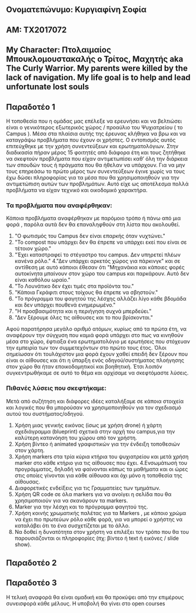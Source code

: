 ## Ονοματεπώνυμο: Κυργιαφίνη Σοφία
## ΑΜ: ΤΧ2017072
## My Character: Πτολαιμαίος Μπουκλομουστακαλής ο Τρίτος, Μαχητής aka The Curly Warrior.  My parents were killed by the lack of navigation. My life goal is to help and lead unfortunate lost souls

## Παραδοτέο 1
Η τοποθεσία που η ομάδας μας επέλεξε να ερευνήσει και να βελτιώσει είναι ο γενικότερος εξωτερικός χώρος / προαύλιο του Ψυχιατρείου  ( το Campus ). Μέσα στα πλαίσια αυτής της έρευνας κλήθηκα να βρω και να καταγράψω προβλήματα που έχουν οι χρήστες. Ο εντοπισμός αυτός επιτεύχθηκε με την χρήση συνεντεύξεων και ερωτηματολόγιων. Στην διαδικασία πήραν μέρος 15 φοιτητές από διάφορα έτη και τους ζητήθηκε να σκεφτούν προβλήματα που είχαν αντιμετωπίσει καθ’ όλη την διάρκεια των σπουδών τους ή πράγματα που θα ήθελαν να υπάρχουν. Για να μην τους επηρεάσω το πρώτο μέρος των συνεντεύξεων έγινε χωρίς να τους έχω δώσει πληροφορίας για τα μέσα που θα χρησιμοποιηθούν για την αντιμετώπιση αυτών των προβλημάτων. Αυτό είχε ως αποτέλεσμα πολλά προβλήματα να είχαν τεχνικό και οικοδομικό χαρακτήρα. 

### Τα προβλήματα που αναφέρθηκαν:
Κάποια προβλήματα αναφέρθηκαν με παρόμοιο τρόπο ή πάνω από μια φορά , παρόλα αυτά δεν θα επαναληφθούν στη λίστα που ακολουθεί.
1. "Ο φωτισμός του Campus δεν είναι επαρκής όταν νυχτώνει."
2. "Το compost που υπάρχει δεν θα έπρεπε να υπάρχει εκεί που είναι σε τέτοιον χώρο."
3. "Έχει καταστραφεί το στέγαστρο του campus. Δεν υπηρετεί πλέων κανένα ρόλο."
4."Δεν υπάρχει αρκετός χώρος για πάρκινγκ" και σε αντίθεση με αυτό κάποιοι έθεσαν ότι "Μηχανάκια και κάποιες φορές αυτοκίνητα μπαίνουν στον χώρο του campus και παρκάρουν. Αυτό δεν είναι καθόλου ωραίο."
5. "Το Λουνάτικο δεν έχει τιμές στα προϊόντα του."
6. "Κάποια Γκράφιτι στους τοίχους θα έπρεπε να σβηστούν."
7. "Το πρόγραμμα του φαγητού της λέσχης αλλάζει λίγο κάθε βδομάδα και δεν υπάρχει πουθενά ενημερωμένο."
8. "Η προσβασιμότητα και η περιήγηση συχνά μπερδεύει."
9. "Δεν ξέρουμε όλες τις αίθουσες και το που βρίσκονται."

Αφού παρατήρησα μεγάλο αριθμό ατόμων, κυρίως από τα πρώτα έτη, να αναφέρουν την σύγχυση που καμιά φορά υπάρχει στο πως να κινηθούν μέσα στο χώρο, έφτιαξα ένα ερωτηματολόγιο με ερωτήσεις που στόχευαν την εμπειρία των τον συμμετεχόντων στο πρώτο τους έτος. Όλοι σημείωσαν ότι τουλάχιστον μια φορά έχουν χαθεί επειδή δεν ξέρουν που είναι οι αίθουσες και ότι η ύπαρξη ενός οδηγού/συστήματος πλοήγησης στον χώρο θα ήταν εποικοδομητικοί και βοηθητική. Έτσι λοιπόν συγκεντρωθήκαμε σε αυτό το θέμα και αρχίσαμε να σκεφτόμαστε λύσεις. 

  ### Πιθανές λύσεις που σκεφτήκαμε:
Μετά από συζήτηση και διάφορες ιδέες καταλήξαμε σε κάποια στοιχεία και λογικές που θα μπορούσαν να χρησιμοποιηθούν για τον σχεδιασμό αυτού του συστήματος/οδηγού.
1. Χρήση μιας γενικής εικόνας (ίσως με χρήση drone) ή χάρτη σχεδιάγραμμα (blueprint) σχετικά στην αρχή του campus,για την καλύτερη κατανόηση του χώρου από τον χρήστη.
2. Χρήση βίντεο ή animated γραφιστικών για την ένδειξη τοποθεσιών στον χάρτη. 
3. Χρήση markers στα τρία κύρια κτήρια του ψυχιατρείου και μετά χρήση marker στο κάθε κτήριο για τις αίθουσες που έχει.
4.Ενσωμάτωσή του προγράμματος, δηλαδή να φαίνονται κάπως τα μαθήματα και οι ώρες στις οποίες γίνονται για κάθε αίθουσα και όχι μόνο η τοποθεσία της αίθουσας.
5. Διαφορετικές ενδείξεις για τις Γραμματείες των τμημάτων.
6. Χρήση QR code σε όλα markers για να ανοίγει η σελίδα που θα χρησιμοποιούν για να σκανάρουν τα markers.
7. Marker για την λέσχη και το πρόγραμμα φαγητού της.
8. Χρήση κοινής χρωματικής παλέτας για τα Markers , με κάποιο χρώμα να έχει πιο πρωτεύων ρόλο κάθε φορά, για να μπορεί ο χρήστης να καταλάβει ότι το ένα συσχετίζεται με το άλλο.
9. Να δοθεί η δυνατότητα στον χρήστη να επιλέξει τον τρόπο που θα του παρουσιάζονται οι πληροφορίες (πχ: βίντεο ή text ή εικόνες / slide show).

## Παραδοτέο 2


## Παραδοτέο 3


Η τελική αναφορά θα είναι ομαδική και θα προκύψει από την επιμέρους συνεισφορά κάθε μέλους. Η υποβολή θα γίνει στο open courses
